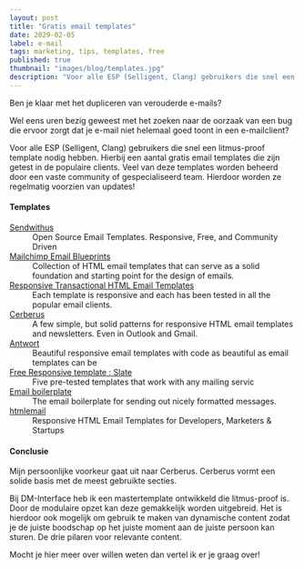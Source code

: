 ```yaml
---
layout: post
title: "Gratis email templates"
date: 2029-02-05
label: e-mail
tags: marketing, tips, templates, free
published: true
thumbnail: "images/blog/templates.jpg"
description: "Voor alle ESP (Selligent, Clang) gebruikers die snel een litmus-proof template nodig hebben"
---
```


Ben je klaar met het dupliceren van verouderde e-mails?

Wel eens uren bezig geweest met het zoeken naar de oorzaak van een bug die ervoor zorgt dat je e-mail niet helemaal goed toont in een e-mailclient?

Voor alle ESP (Selligent, Clang) gebruikers die snel een litmus-proof template nodig hebben. Hierbij een aantal gratis email templates die zijn getest in de populaire clients. Veel van deze templates worden beheerd door een vaste community of gespecialiseerd team. Hierdoor worden ze regelmatig voorzien van updates!

#### Templates

<dl> 
   <dt><a href="https://www.sendwithus.com/resources/templates" target="_BLANK">Sendwithus</a></dt>
   <dd>Open Source Email Templates. Responsive, Free, and Community Driven</dd>
   <dt><a target="_BLANK" href="https://github.com/mailchimp/Email-Blueprints">Mailchimp Email Blueprints</a></dt>
   <dd>Collection of HTML email templates that can serve as a solid foundation and starting point for the design of emails.</dd>
   <dt><a target="_BLANK" href="https://github.com/mailgun/transactional-email-templates">Responsive Transactional HTML Email Templates</a></dt>
   <dd>Each template is responsive and each has been tested in all the popular email clients.</dd>
   <dt><a target="_BLANK" href="https://github.com/TedGoas/Cerberus">Cerberus</a></dt>
   <dd>A few simple, but solid patterns for responsive HTML email templates and newsletters. Even in Outlook and Gmail.</dd>
   <dt><a target="_BLANK" href="https://github.com/internations/antwort">Antwort</a></dt>
   <dd>Beautiful responsive email templates with code as beautiful as email templates can be</dd>
   <dt><a target="_BLANK" href="https://litmus.com/resources/free-responsive-email-templates/">Free Responsive template : Slate</a></dt>
   <dd>Five pre-tested templates that work with any mailing servic</dd>
      <dt><a target="_BLANK" href="https://github.com/seanpowell/Email-Boilerplate">Email boilerplate</a></dt>
   <dd>The email boilerplate for sending out nicely formatted messages.</dd>
      <dt><a target="_BLANK" href="https://htmlemail.io/">htmlemail</a></dt>
   <dd>Responsive HTML Email Templates for Developers, Marketers &amp; Startups</dd>   
</dl>
 


#### Conclusie
Mijn persoonlijke voorkeur gaat uit naar Cerberus. Cerberus vormt een solide basis met de meest gebruikte secties.

Bij DM-Interface heb ik een mastertemplate ontwikkeld die litmus-proof is. Door de modulaire opzet kan deze gemakkelijk worden uitgebreid. Het is hierdoor ook mogelijk om gebruik te maken van dynamische content zodat je de juiste boodschap op het juiste moment aan de juiste persoon kan sturen. De drie pilaren voor relevante content.

Mocht je hier meer over willen weten dan vertel ik er je graag over!

